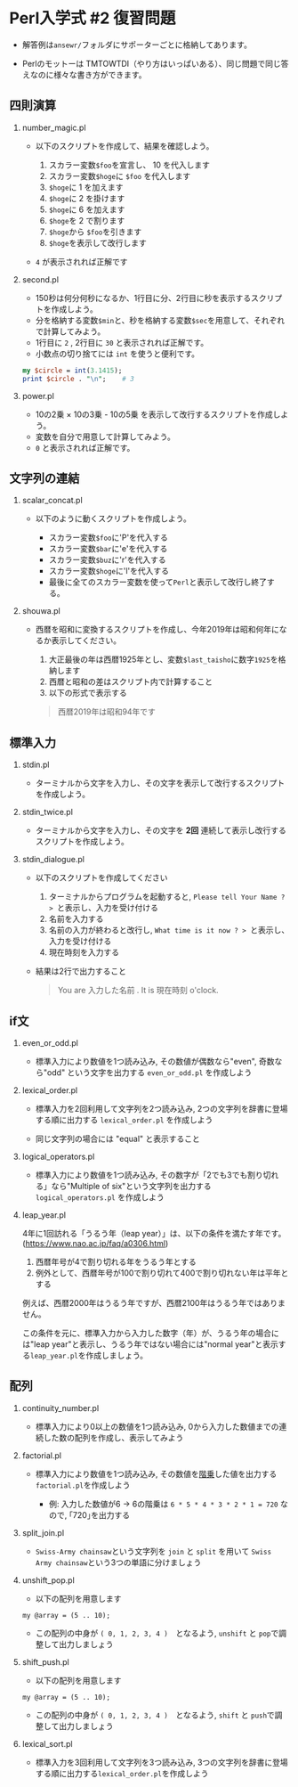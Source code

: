 # Perl入学式 #2 復習問題

- 解答例は`ansewr/`フォルダにサポーターごとに格納してあります。

- Perlのモットーは TMTOWTDI（やり方はいっぱいある）、同じ問題で同じ答えなのに様々な書き方ができます。

## 四則演算

1. number_magic.pl

    - 以下のスクリプトを作成して、結果を確認しよう。

        1. スカラー変数`$foo`を宣言し、 10 を代入します
        1. スカラー変数`$hoge`に `$foo` を代入します
        1. `$hoge`に 1 を加えます
        1. `$hoge`に 2 を掛けます
        1. `$hoge`に 6 を加えます
        1. `$hoge`を 2 で割ります
        1. `$hoge`から `$foo`を引きます
        1. `$hoge`を表示して改行します

    - `4` が表示されれば正解です


1. second.pl

    - 150秒は何分何秒になるか、1行目に分、2行目に秒を表示するスクリプトを作成しよう。
    - 分を格納する変数`$min`と、秒を格納する変数`$sec`を用意して、それぞれで計算してみよう。
    - 1行目に `2` , 2行目に `30` と表示されれば正解です。
    - 小数点の切り捨てには `int` を使うと便利です。

    ```perl
    my $circle = int(3.1415);
    print $circle . "\n";    # 3
    ```


1. power.pl
    - 10の2乗 × 10の3乗 - 10の5乗 を表示して改行するスクリプトを作成しよう。
    - 変数を自分で用意して計算してみよう。
    - `0` と表示されれば正解です。


## 文字列の連結

1. scalar_concat.pl

    - 以下のように動くスクリプトを作成しよう。

        - スカラー変数`$foo`に'P'を代入する
        - スカラー変数`$bar`に'e'を代入する
        - スカラー変数`$buz`に'r'を代入する
        - スカラー変数`$hoge`に'l'を代入する
        - 最後に全てのスカラー変数を使って`Perl`と表示して改行し終了する。


1. shouwa.pl

    - 西暦を昭和に変換するスクリプトを作成し、今年2019年は昭和何年になるか表示してください。

        1. 大正最後の年は西暦1925年とし、変数`$last_taisho`に数字`1925`を格納します
        1. 西暦と昭和の差はスクリプト内で計算すること
        1. 以下の形式で表示する
        > 西暦2019年は昭和94年です


## 標準入力

1. stdin.pl
    - ターミナルから文字を入力し、その文字を表示して改行するスクリプトを作成しよう。


1. stdin_twice.pl
    - ターミナルから文字を入力し、その文字を **2回** 連続して表示し改行するスクリプトを作成しよう。


1. stdin_dialogue.pl
    - 以下のスクリプトを作成してください

        1. ターミナルからプログラムを起動すると, `Please tell Your Name ? > `と表示し、入力を受け付ける
        1. 名前を入力する
        1. 名前の入力が終わると改行し, `What time is it now ? > `と表示し、入力を受け付ける
        1. 現在時刻を入力する

    - 結果は2行で出力すること

        > You are 入力した名前 .
        > It is 現在時刻 o'clock.


## if文

1. even_or_odd.pl

    - 標準入力により数値を1つ読み込み, その数値が偶数なら"even", 奇数なら"odd" という文字を出力する `even_or_odd.pl` を作成しよう


1. lexical_order.pl

    - 標準入力を2回利用して文字列を2つ読み込み, 2つの文字列を辞書に登場する順に出力する `lexical_order.pl` を作成しよう

    - 同じ文字列の場合には "equal" と表示すること


1. logical_operators.pl

    - 標準入力により数値を1つ読み込み, その数字が「2でも3でも割り切れる」なら"Multiple of six"という文字列を出力する `logical_operators.pl` を作成しよう

4. leap_year.pl

    4年に1回訪れる「うるう年（leap year）」は、以下の条件を満たす年です。(https://www.nao.ac.jp/faq/a0306.html)

    1. 西暦年号が4で割り切れる年をうるう年とする
    2. 例外として、西暦年号が100で割り切れて400で割り切れない年は平年とする

    例えば、西暦2000年はうるう年ですが、西暦2100年はうるう年ではありません。

    この条件を元に、標準入力から入力した数字（年）が、うるう年の場合には"leap year"と表示し、うるう年ではない場合には"normal year"と表示する`leap_year.pl`を作成しましょう。




## 配列

1. continuity_number.pl

    - 標準入力により0以上の数値を1つ読み込み, 0から入力した数値までの連続した数の配列を作成し、表示してみよう


1. factorial.pl

    - 標準入力により数値を1つ読み込み, その数値を[階乗](https://ja.wikipedia.org/wiki/%E9%9A%8E%E4%B9%97)した値を出力する`factorial.pl`を作成しよう

        - 例: 入力した数値が6 -> 6の階乗は `6 * 5 * 4 * 3 * 2 * 1 = 720` なので, ｢720｣を出力する


1. split_join.pl

    - `Swiss-Army chainsaw`という文字列を `join` と `split` を用いて `Swiss Army chainsaw`という3つの単語に分けましょう


1. unshift_pop.pl

    - 以下の配列を用意します

    `my @array = (5 .. 10);`

    - この配列の中身が `( 0, 1, 2, 3, 4 )`　となるよう, `unshift` と `pop`で調整して出力しましょう


1. shift_push.pl

    - 以下の配列を用意します

    `my @array = (5 .. 10);`

    - この配列の中身が `( 0, 1, 2, 3, 4 )`　となるよう, `shift` と `push`で調整して出力しましょう


1. lexical_sort.pl

    - 標準入力を3回利用して文字列を3つ読み込み, 3つの文字列を辞書に登場する順に出力する`lexical_order.pl`を作成しよう


